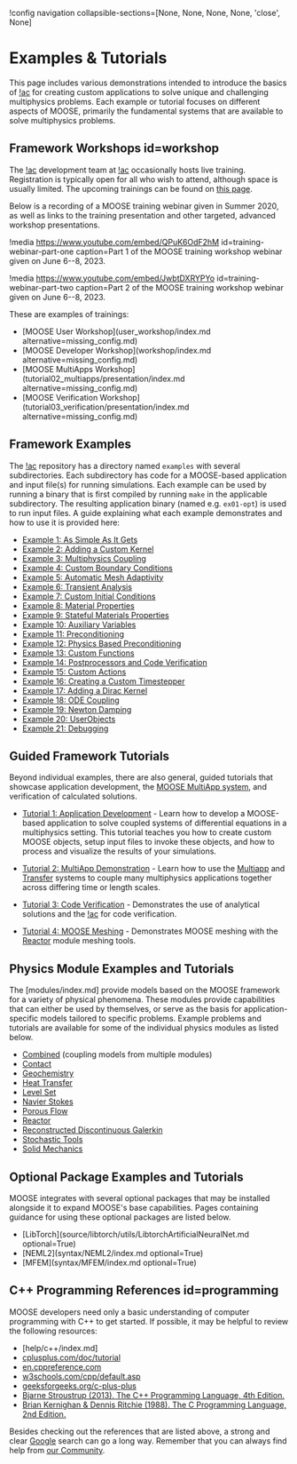 !config navigation collapsible-sections=[None, None, None, None, 'close', None]

# Examples & Tutorials

This page includes various demonstrations intended to introduce the basics of [!ac](MOOSE) for creating custom applications to solve unique and challenging multiphysics problems. Each example or tutorial focuses on different aspects of MOOSE, primarily the fundamental systems that are available to solve multiphysics problems.

## Framework Workshops id=workshop

The [!ac](MOOSE) development team at [!ac](INL) occasionally hosts live training. Registration is
typically open for all who wish to attend, although space is usually limited. The upcoming trainings can
be found on [this page](training/index.md).


Below is a recording of a MOOSE training webinar given in Summer 2020, as well as links to the training presentation and
other targeted, advanced workshop presentations.

!media https://www.youtube.com/embed/QPuK6OdF2hM
       id=training-webinar-part-one
       caption=Part 1 of the MOOSE training workshop webinar given on June 6--8, 2023.

!media https://www.youtube.com/embed/JwbtDXRYPYo
       id=training-webinar-part-two
       caption=Part 2 of the MOOSE training workshop webinar given on June 6--8, 2023.

These are examples of trainings:

- [MOOSE User Workshop](user_workshop/index.md alternative=missing_config.md)
- [MOOSE Developer Workshop](workshop/index.md alternative=missing_config.md)
- [MOOSE MultiApps Workshop](tutorial02_multiapps/presentation/index.md alternative=missing_config.md)
- [MOOSE Verification Workshop](tutorial03_verification/presentation/index.md alternative=missing_config.md)


## Framework Examples

The [!ac](MOOSE) repository has a directory named `examples` with several subdirectories. Each subdirectory
has code for a MOOSE-based application and input file(s) for running simulations. Each example can
be used by running a binary that is first compiled by running `make` in the applicable subdirectory.
The resulting application binary (named e.g. `ex01-opt`) is used to run input
files. A guide explaining what each example demonstrates and how to use it is provided here:

- [Example 1: As Simple As It Gets](examples/ex01_inputfile.md)
- [Example 2: Adding a Custom Kernel](examples/ex02_kernel.md)
- [Example 3: Multiphysics Coupling](examples/ex03_coupling.md)
- [Example 4: Custom Boundary Conditions](examples/ex04_bcs.md)
- [Example 5: Automatic Mesh Adaptivity](examples/ex05_amr.md)
- [Example 6: Transient Analysis](examples/ex06_transient.md)
- [Example 7: Custom Initial Conditions](examples/ex07_ics.md)
- [Example 8: Material Properties](examples/ex08_materials.md)
- [Example 9: Stateful Materials Properties](examples/ex09_stateful_materials.md)
- [Example 10: Auxiliary Variables](examples/ex10_aux.md)
- [Example 11: Preconditioning](examples/ex11_prec.md)
- [Example 12: Physics Based Preconditioning](examples/ex12_pbp.md)
- [Example 13: Custom Functions](examples/ex13_functions.md)
- [Example 14: Postprocessors and Code Verification](examples/ex14_pps.md)
- [Example 15: Custom Actions](examples/ex15_actions.md)
- [Example 16: Creating a Custom Timestepper](examples/ex16_timestepper.md)
- [Example 17: Adding a Dirac Kernel](examples/ex17_dirac.md)
- [Example 18: ODE Coupling](examples/ex18_scalar_kernel.md)
- [Example 19: Newton Damping](examples/ex19_dampers.md)
- [Example 20: UserObjects](examples/ex20_user_objects.md)
- [Example 21: Debugging](examples/ex21_debugging.md)

## Guided Framework Tutorials

Beyond individual examples, there are also general, guided tutorials that showcase application development,
the [MOOSE MultiApp system](MultiApps/index.md), and verification of calculated solutions.

- [Tutorial 1: Application Development](tutorial01_app_development/index.md) - Learn how to develop
  a MOOSE-based application to solve coupled systems of differential equations in a multiphysics
  setting. This tutorial teaches you how to create custom MOOSE objects, setup input files to invoke
  these objects, and how to process and visualize the results of your simulations.

- [Tutorial 2: MultiApp Demonstration](tutorial02_multiapps/index.md) - Learn how to use the
  [Multiapp](MultiApps/index.md) and [Transfer](Transfers/index.md) systems to couple many multiphysics
  applications together across differing time or length scales.

- [Tutorial 3: Code Verification](tutorial03_verification/index.md) - Demonstrates the use of analytical
  solutions and the [!ac](MMS) for code verification.

- [Tutorial 4: MOOSE Meshing](tutorial04_meshing/index.md) - Demonstrates MOOSE meshing with the
  [Reactor](modules/reactor/index.md) module meshing tools.

## Physics Module Examples and Tutorials

The [modules/index.md] provide models based on the MOOSE framework for a variety of physical phenomena.
These modules provide capabilities that can either be used by themselves, or serve as the basis for
application-specific models tailored to specific problems. Example problems and tutorials are available
for some of the individual physics modules as listed below.

- [Combined](modules/combined/tutorials/index.md) (coupling models from multiple modules)
- [Contact](modules/contact/tutorials/index.md)
- [Geochemistry](modules/geochemistry/tests_and_examples/index.md)
- [Heat Transfer](modules/heat_transfer/tutorials/introduction/index.md)
- [Level Set](modules/level_set/level_set_examples.md)
- [Navier Stokes](modules/navier_stokes/intro/index.md)
- [Porous Flow](modules/porous_flow/porous_flow_examples.md)
- [Reactor](tutorial04_meshing/index.md)
- [Reconstructed Discontinuous Galerkin](modules/rdg/index.md#example)
- [Stochastic Tools](modules/stochastic_tools/examples/index.md)
- [Solid Mechanics](modules/solid_mechanics/examples_index.md)

## Optional Package Examples and Tutorials

MOOSE integrates with several optional packages that may be installed alongside it to expand MOOSE's base capabilities.
Pages containing guidance for using these optional packages are listed below.

- [LibTorch](source/libtorch/utils/LibtorchArtificialNeuralNet.md optional=True)
- [NEML2](syntax/NEML2/index.md optional=True)
- [MFEM](syntax/MFEM/index.md optional=True)

## C++ Programming References id=programming

MOOSE developers need only a basic understanding of computer programming with C++ to get started. If possible, it may be helpful to review the following resources:

- [help/c++/index.md]
- [cplusplus.com/doc/tutorial](http://www.cplusplus.com/doc/tutorial/)
- [en.cppreference.com](https://en.cppreference.com/)
- [w3schools.com/cpp/default.asp](https://www.w3schools.com/cpp/default.asp)
- [geeksforgeeks.org/c-plus-plus](https://www.geeksforgeeks.org/c-plus-plus/)
- [Bjarne Stroustrup (2013). The C++ Programming Language, 4th Edition.](https://www.stroustrup.com/4th.html)
- [Brian Kernighan & Dennis Ritchie (1988). The C Programming Language, 2nd Edition.](http://s3-us-west-2.amazonaws.com/belllabs-microsite-dritchie/cbook/index.html)

Besides checking out the references that are listed above, a strong and clear [Google](https://www.google.com/) search can go a long way. Remember that you can always find help from [our Community](help/contact_us.md).
